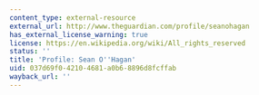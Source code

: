 ```yaml
---
content_type: external-resource
external_url: http://www.theguardian.com/profile/seanohagan
has_external_license_warning: true
license: https://en.wikipedia.org/wiki/All_rights_reserved
status: ''
title: 'Profile: Sean O''Hagan'
uid: 037d69f0-4210-4681-a0b6-8896d8fcffab
wayback_url: ''
---
```


